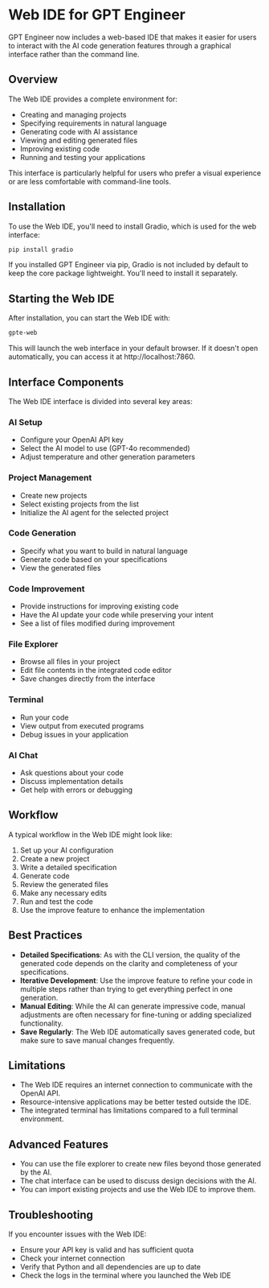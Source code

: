 # Web IDE for GPT Engineer

GPT Engineer now includes a web-based IDE that makes it easier for users to interact with the AI code generation features through a graphical interface rather than the command line.

## Overview

The Web IDE provides a complete environment for:

- Creating and managing projects
- Specifying requirements in natural language
- Generating code with AI assistance
- Viewing and editing generated files
- Improving existing code
- Running and testing your applications

This interface is particularly helpful for users who prefer a visual experience or are less comfortable with command-line tools.

## Installation

To use the Web IDE, you'll need to install Gradio, which is used for the web interface:

```bash
pip install gradio
```

If you installed GPT Engineer via pip, Gradio is not included by default to keep the core package lightweight. You'll need to install it separately.

## Starting the Web IDE

After installation, you can start the Web IDE with:

```bash
gpte-web
```

This will launch the web interface in your default browser. If it doesn't open automatically, you can access it at http://localhost:7860.

## Interface Components

The Web IDE interface is divided into several key areas:

### AI Setup

- Configure your OpenAI API key
- Select the AI model to use (GPT-4o recommended)
- Adjust temperature and other generation parameters

### Project Management

- Create new projects
- Select existing projects from the list
- Initialize the AI agent for the selected project

### Code Generation

- Specify what you want to build in natural language
- Generate code based on your specifications
- View the generated files

### Code Improvement

- Provide instructions for improving existing code
- Have the AI update your code while preserving your intent
- See a list of files modified during improvement

### File Explorer

- Browse all files in your project
- Edit file contents in the integrated code editor
- Save changes directly from the interface

### Terminal

- Run your code
- View output from executed programs
- Debug issues in your application

### AI Chat

- Ask questions about your code
- Discuss implementation details
- Get help with errors or debugging

## Workflow

A typical workflow in the Web IDE might look like:

1. Set up your AI configuration
2. Create a new project
3. Write a detailed specification
4. Generate code
5. Review the generated files
6. Make any necessary edits
7. Run and test the code
8. Use the improve feature to enhance the implementation

## Best Practices

- **Detailed Specifications**: As with the CLI version, the quality of the generated code depends on the clarity and completeness of your specifications.
- **Iterative Development**: Use the improve feature to refine your code in multiple steps rather than trying to get everything perfect in one generation.
- **Manual Editing**: While the AI can generate impressive code, manual adjustments are often necessary for fine-tuning or adding specialized functionality.
- **Save Regularly**: The Web IDE automatically saves generated code, but make sure to save manual changes frequently.

## Limitations

- The Web IDE requires an internet connection to communicate with the OpenAI API.
- Resource-intensive applications may be better tested outside the IDE.
- The integrated terminal has limitations compared to a full terminal environment.

## Advanced Features

- You can use the file explorer to create new files beyond those generated by the AI.
- The chat interface can be used to discuss design decisions with the AI.
- You can import existing projects and use the Web IDE to improve them.

## Troubleshooting

If you encounter issues with the Web IDE:

- Ensure your API key is valid and has sufficient quota
- Check your internet connection
- Verify that Python and all dependencies are up to date
- Check the logs in the terminal where you launched the Web IDE
